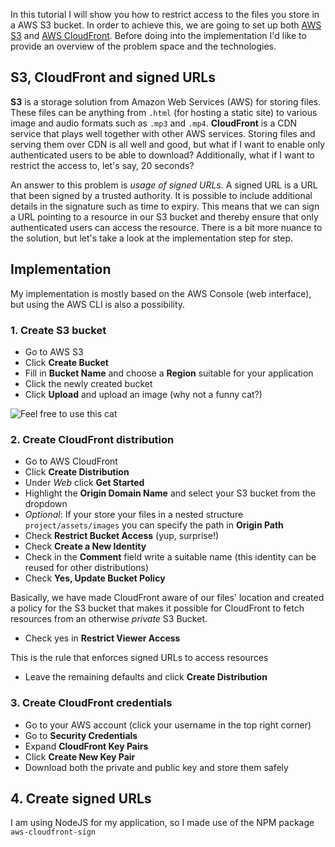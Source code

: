 In this tutorial I will show you how to restrict access to the files you store in a AWS S3 bucket. In order to achieve this, we are going to set up both [AWS S3](https://github.com/open-guides/og-aws#s3) and [AWS CloudFront](https://github.com/open-guides/og-aws#cloudfront). Before doing into the implementation I'd like to provide an overview of the problem space and the technologies.

## S3, CloudFront and signed URLs
**S3** is a storage solution from Amazon Web Services (AWS) for storing files. These files can be anything from `.html` (for hosting a static site) to various image and audio formats such as `.mp3` and `.mp4`. **CloudFront** is a CDN service that plays well together with other AWS services. Storing files and serving them over CDN is all well and good, but what if I want to enable only authenticated users to be able to download? Additionally, what if I want to restrict the access to, let's say, 20 seconds?

An answer to this problem is *usage of signed URLs*. A signed URL is a URL that been signed by a trusted authority. It is possible to include additional details in the signature such as time to expiry. This means that we can sign a URL pointing to a resource in our S3 bucket and thereby ensure that only authenticated users can access the resource. There is a bit more nuance to the solution, but let's take a look at the implementation step for step.

## Implementation
My implementation is mostly based on the AWS Console (web interface), but using the AWS CLI is also a possibility.

### 1. Create S3 bucket
- Go to AWS S3
- Click **Create Bucket**
- Fill in **Bucket Name** and choose a **Region** suitable for your application
- Click the newly created bucket
- Click **Upload** and upload an image (why not a funny cat?)

<div class="media">
  <img class="media__image" data-src="http://i.imgur.com/SzaXL2R.jpg" title="Feel free to use this cat">
</div>

### 2. Create CloudFront distribution
- Go to AWS CloudFront
- Click **Create Distribution**
- Under *Web* click **Get Started**
- Highlight the **Origin Domain Name** and select your S3 bucket from the dropdown
- *Optional*: If your store your files in a nested structure `project/assets/images` you can specify the path in **Origin Path**
- Check **Restrict Bucket Access** (yup, surprise!)
- Check **Create a New Identity**
- Check in the **Comment** field write a suitable name (this identity can be reused for other distributions)
- Check **Yes, Update Bucket Policy**

Basically, we have made CloudFront aware of our files' location and created a policy for the S3 bucket that makes it possible for CloudFront to fetch resources from an otherwise *private* S3 Bucket.

- Check yes in **Restrict Viewer Access**

This is the rule that enforces signed URLs to access resources

- Leave the remaining defaults and click **Create Distribution**

### 3. Create CloudFront credentials
- Go to your AWS account (click your username in the top right corner)
- Go to **Security Credentials**
- Expand **CloudFront Key Pairs**
- Click **Create New Key Pair**
- Download both the private and public key and store them safely

## 4. Create signed URLs
I am using NodeJS for my application, so I made use of the NPM package `aws-cloudfront-sign`
